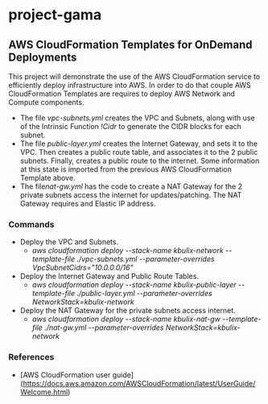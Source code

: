 # project-gama
## AWS CloudFormation Templates for OnDemand Deployments

This project will demonstrate the use of the AWS CloudFormation service to efficiently deploy infrastructure into AWS. In order to do that couple AWS CloudFormation Templates are requires to deploy AWS Network and Compute components.

- The file <i>vpc-subnets.yml</i> creates the VPC and Subnets, along with use of the Intrinsic Function <i>!Cidr</i> to generate the CIDR blocks for each subnet.
- The file <i>public-layer.yml</i> creates the Internet Gateway, and sets it to the VPC. Then creates a public route table, and associates it to the 2 public subnets. Finally, creates a public route to the internet. Some information at this state is imported from the previous AWS CloudFormation Template above.
- The file<i>nat-gw.yml</i> has the code to create a NAT Gateway for the 2 private subnets access the internet for updates/patching. The NAT Gateway requires and Elastic IP address.

### Commands
- Deploy the VPC and Subnets.
  - <i>aws cloudformation deploy --stack-name kbulix-network --template-file ./vpc-subnets.yml --parameter-overrides VpcSubnetCidrs="10.0.0.0/16"</i>
- Deploy the Internet Gateway and Public Route Tables.
  - <i>aws cloudformation  deploy  --stack-name kbulix-public-layer --template-file ./public-layer.yml --parameter-overrides NetworkStack=kbulix-network</i>
- Deploy the NAT Gateway for the private subnets access internet.
  - <i>aws cloudformation  deploy  --stack-name kbulix-nat-gw --template-file ./nat-gw.yml --parameter-overrides NetworkStack=kbulix-network</i>

### References
  - [AWS CloudFormation user guide] (https://docs.aws.amazon.com/AWSCloudFormation/latest/UserGuide/Welcome.html)
